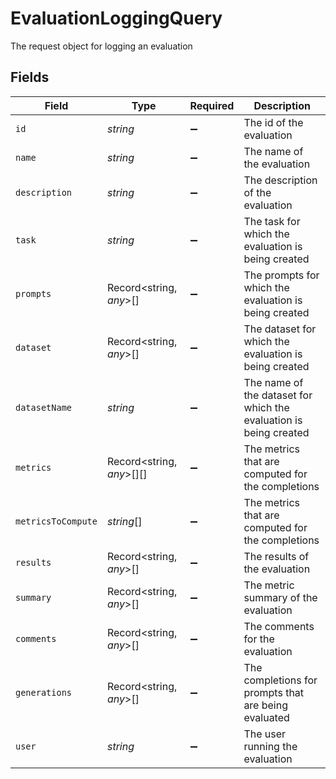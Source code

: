 # EvaluationLoggingQuery

The request object for logging an evaluation


## Fields

| Field                                                             | Type                                                              | Required                                                          | Description                                                       |
| ----------------------------------------------------------------- | ----------------------------------------------------------------- | ----------------------------------------------------------------- | ----------------------------------------------------------------- |
| `id`                                                              | *string*                                                          | :heavy_minus_sign:                                                | The id of the evaluation                                          |
| `name`                                                            | *string*                                                          | :heavy_minus_sign:                                                | The name of the evaluation                                        |
| `description`                                                     | *string*                                                          | :heavy_minus_sign:                                                | The description of the evaluation                                 |
| `task`                                                            | *string*                                                          | :heavy_minus_sign:                                                | The task for which the evaluation is being created                |
| `prompts`                                                         | Record<string, *any*>[]                                           | :heavy_minus_sign:                                                | The prompts for which the evaluation is being created             |
| `dataset`                                                         | Record<string, *any*>[]                                           | :heavy_minus_sign:                                                | The dataset for which the evaluation is being created             |
| `datasetName`                                                     | *string*                                                          | :heavy_minus_sign:                                                | The name of the dataset for which the evaluation is being created |
| `metrics`                                                         | Record<string, *any*>[][]                                         | :heavy_minus_sign:                                                | The metrics that are computed for the completions                 |
| `metricsToCompute`                                                | *string*[]                                                        | :heavy_minus_sign:                                                | The metrics that are computed for the completions                 |
| `results`                                                         | Record<string, *any*>[]                                           | :heavy_minus_sign:                                                | The results of the evaluation                                     |
| `summary`                                                         | Record<string, *any*>[]                                           | :heavy_minus_sign:                                                | The metric summary of the evaluation                              |
| `comments`                                                        | Record<string, *any*>[]                                           | :heavy_minus_sign:                                                | The comments for the evaluation                                   |
| `generations`                                                     | Record<string, *any*>[]                                           | :heavy_minus_sign:                                                | The completions for prompts that are being evaluated              |
| `user`                                                            | *string*                                                          | :heavy_minus_sign:                                                | The user running the evaluation                                   |